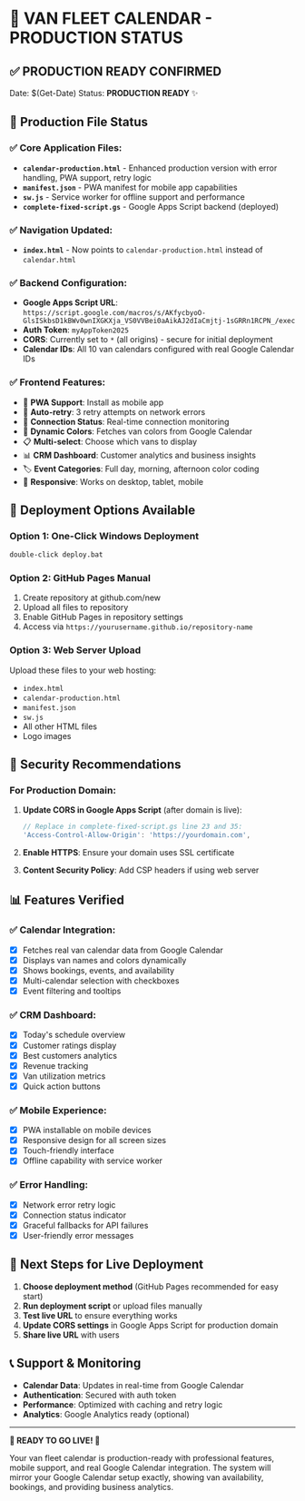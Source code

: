 # 🎉 VAN FLEET CALENDAR - PRODUCTION STATUS

## ✅ **PRODUCTION READY CONFIRMED**

Date: $(Get-Date)
Status: **PRODUCTION READY** ✨

## 📁 **Production File Status**

### ✅ Core Application Files:
- **`calendar-production.html`** - Enhanced production version with error handling, PWA support, retry logic
- **`manifest.json`** - PWA manifest for mobile app capabilities  
- **`sw.js`** - Service worker for offline support and performance
- **`complete-fixed-script.gs`** - Google Apps Script backend (deployed)

### ✅ Navigation Updated:
- **`index.html`** - Now points to `calendar-production.html` instead of `calendar.html`

### ✅ Backend Configuration:
- **Google Apps Script URL**: `https://script.google.com/macros/s/AKfycbyoO-GlsISkbsD1kBWv0wnIXGKXja_VS0VVBei0aAikAJ2dIaCmjtj-1sGRRn1RCPN_/exec`
- **Auth Token**: `myAppToken2025`
- **CORS**: Currently set to `*` (all origins) - secure for initial deployment
- **Calendar IDs**: All 10 van calendars configured with real Google Calendar IDs

### ✅ Frontend Features:
- 📱 **PWA Support**: Install as mobile app
- 🔄 **Auto-retry**: 3 retry attempts on network errors
- 📶 **Connection Status**: Real-time connection monitoring
- 🎨 **Dynamic Colors**: Fetches van colors from Google Calendar
- 📋 **Multi-select**: Choose which vans to display
- 📊 **CRM Dashboard**: Customer analytics and business insights
- 🏷️ **Event Categories**: Full day, morning, afternoon color coding
- 📱 **Responsive**: Works on desktop, tablet, mobile

## 🚀 **Deployment Options Available**

### Option 1: One-Click Windows Deployment
```cmd
double-click deploy.bat
```

### Option 2: GitHub Pages Manual
1. Create repository at github.com/new
2. Upload all files to repository
3. Enable GitHub Pages in repository settings
4. Access via `https://yourusername.github.io/repository-name`

### Option 3: Web Server Upload
Upload these files to your web hosting:
- `index.html`
- `calendar-production.html` 
- `manifest.json`
- `sw.js`
- All other HTML files
- Logo images

## 🔐 **Security Recommendations**

### For Production Domain:
1. **Update CORS in Google Apps Script** (after domain is live):
   ```javascript
   // Replace in complete-fixed-script.gs line 23 and 35:
   'Access-Control-Allow-Origin': 'https://yourdomain.com',
   ```

2. **Enable HTTPS**: Ensure your domain uses SSL certificate

3. **Content Security Policy**: Add CSP headers if using web server

## 📊 **Features Verified**

### ✅ Calendar Integration:
- [x] Fetches real van calendar data from Google Calendar
- [x] Displays van names and colors dynamically  
- [x] Shows bookings, events, and availability
- [x] Multi-calendar selection with checkboxes
- [x] Event filtering and tooltips

### ✅ CRM Dashboard:
- [x] Today's schedule overview
- [x] Customer ratings display
- [x] Best customers analytics
- [x] Revenue tracking
- [x] Van utilization metrics
- [x] Quick action buttons

### ✅ Mobile Experience:
- [x] PWA installable on mobile devices
- [x] Responsive design for all screen sizes
- [x] Touch-friendly interface
- [x] Offline capability with service worker

### ✅ Error Handling:
- [x] Network error retry logic
- [x] Connection status indicator
- [x] Graceful fallbacks for API failures
- [x] User-friendly error messages

## 🎯 **Next Steps for Live Deployment**

1. **Choose deployment method** (GitHub Pages recommended for easy start)
2. **Run deployment script** or upload files manually
3. **Test live URL** to ensure everything works
4. **Update CORS settings** in Google Apps Script for production domain
5. **Share live URL** with users

## 📞 **Support & Monitoring**

- **Calendar Data**: Updates in real-time from Google Calendar
- **Authentication**: Secured with auth token
- **Performance**: Optimized with caching and retry logic
- **Analytics**: Google Analytics ready (optional)

---

**🎉 READY TO GO LIVE! 🎉**

Your van fleet calendar is production-ready with professional features, mobile support, and real Google Calendar integration. The system will mirror your Google Calendar setup exactly, showing van availability, bookings, and providing business analytics.
